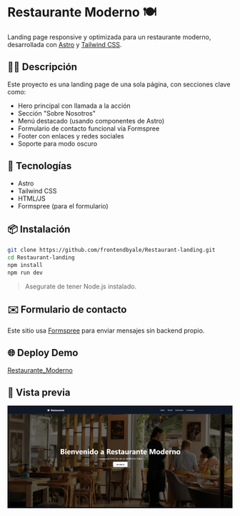# Restaurante Moderno 🍽️

Landing page responsive y optimizada para un restaurante moderno, desarrollada con [Astro](https://astro.build/) y [Tailwind CSS](https://tailwindcss.com/).

## 🧑‍🍳 Descripción

Este proyecto es una landing page de una sola página, con secciones clave como:

- Hero principal con llamada a la acción
- Sección "Sobre Nosotros"
- Menú destacado (usando componentes de Astro)
- Formulario de contacto funcional vía Formspree
- Footer con enlaces y redes sociales
- Soporte para modo oscuro

## 🚀 Tecnologías

- Astro
- Tailwind CSS
- HTML/JS
- Formspree (para el formulario)

## 📦 Instalación

```bash
git clone https://github.com/frontendbyale/Restaurant-landing.git
cd Restaurant-landing
npm install
npm run dev
```

> Asegurate de tener Node.js instalado.

## ✉️ Formulario de contacto

Este sitio usa [Formspree](https://formspree.io/) para enviar mensajes sin backend propio.

## 🌐 Deploy Demo

[Restaurante_Moderno](https://restomoderno.netlify.app)

## 📸 Vista previa

![preview](./public/images/screenshot.png)
